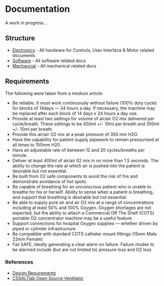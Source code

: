 # Documentation

A work in progress...

## Structure
* [Electronics](/documents/electronics) - All hardware for Controls, User Interface & Motor related documents
* [Software](/documents/electronics) - All software related docs
* [Mechancial](/documents/electronics) - All mechanical related docs

## Requirements

The following were taken from a medium article:
* Be reliable. It must work continuously without failure (100% duty cycle) for blocks of 14days — 24 hours a day. If necessary, the machine may be replaced after each block of 14 days x 24 hours a day use.
* Provide at least two settings for volume of air/air O2 mix delivered per cycle/breath. These settings to be 450ml +/- 10ml per breath and 350ml +/- 10ml per breath.
* Provide this air/air O2 mix at a peak pressure of 350 mm H2O.
* Have the capability for patient supply pipework to remain pressurised at all times to 150mm H20.
* Have an adjustable rate of between 12 and 20 cycles/breaths per minute.
* Deliver at least 400ml of air/air 02 mix in no more than 1.5 seconds. The ability to change the rate at which air is pushed into the patient is desirable but not essential.
* Be built from O2 safe components to avoid the risk of fire and demonstrate avoidance of hot spots.
* Be capable of breathing for an unconscious patient who is unable to breathe for his or herself. Ability to sense when a patient is breathing, and support that breathing is desirable but not essential.
* Be able to supply pure air and air O2 mix at a range of concentrations including at least 50% and 100% Oxygen. Oxygen shortages are not expected, but the ability to attach a Commercial Off The Shelf (COTS) portable O2 concentrator machine may be a useful feature.
* Support connections for hospital Oxygen supplies — whether driven by piped or cylinder infrastructure
* Be compatible with standard COTS catheter mount fittings (15mm Male 22mm Female)
* Fail SAFE, ideally generating a clear alarm on failure. Failure modes to be alarmed include (but are not limited to) pressure loss and O2 loss

### References
* [Design Requirements](/documents/design-requirements.md)
* [CSSALTlab Open Source Ventilator](https://github.com/CSSALTlab/Open_Source_Ventilator)
